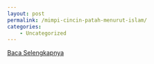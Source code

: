 ```yaml
---
layout: post
permalink: /mimpi-cincin-patah-menurut-islam/
categories:
    - Uncategorized
---
```


[Baca Selengkapnya](/02)
